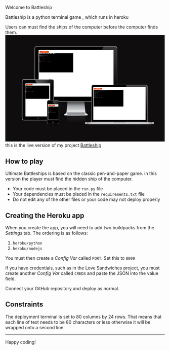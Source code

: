 Welcome to Battleship

Battleship is a python terminal game , which runs in heroku

Users can must find the ships of the computer before the computer finds them.
![my work](images/ui.dev.png)
this is the live version of my project <a href="https://python-project-battleship.herokuapp.com/" target="_blank" rel="noopener">Battleship</a>


## How to play

Ultimate Battleships is based on the classic pen-and-paper game.
in this version the player must find the hidden ship of the computer.

* Your code must be placed in the `run.py` file
* Your dependencies must be placed in the `requirements.txt` file
* Do not edit any of the other files or your code may not deploy properly

## Creating the Heroku app

When you create the app, you will need to add two buildpacks from the _Settings_ tab. The ordering is as follows:

1. `heroku/python`
2. `heroku/nodejs`

You must then create a _Config Var_ called `PORT`. Set this to `8000`

If you have credentials, such as in the Love Sandwiches project, you must create another _Config Var_ called `CREDS` and paste the JSON into the value field.

Connect your GitHub repository and deploy as normal.

## Constraints

The deployment terminal is set to 80 columns by 24 rows. That means that each line of text needs to be 80 characters or less otherwise it will be wrapped onto a second line.

-----
Happy coding!
